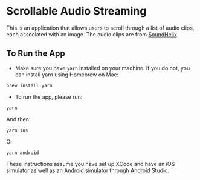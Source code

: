 # Scrollable Audio Streaming

This is an application that allows users to scroll through a list of audio clips, each associated with an image. The audio clips are from [SoundHelix](https://www.soundhelix.com/examples/mp3/SoundHelix-Song-1.mp3).

## To Run the App
- Make sure you have `yarn` installed on your machine. If you do not, you can install yarn using Homebrew on Mac:
```
brew install yarn
```

- To run the app, please run:
```
yarn
```
And then:
```
yarn ios
```
Or
```
yarn android
```
These instructions assume you have set up XCode and have an iOS simulator as well as an Android simulator through Android Studio.
